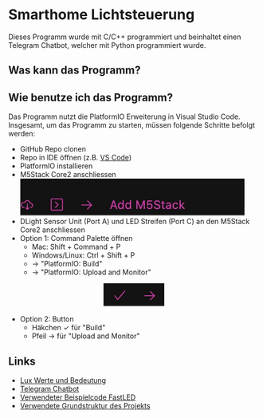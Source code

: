 # Smarthome Lichtsteuerung
Dieses Programm wurde mit C/C++ programmiert und beinhaltet einen Telegram Chatbot, welcher mit Python programmiert wurde. 

## Was kann das Programm? 

## Wie benutze ich das Programm?
Das Programm nutzt die PlatformIO Erweiterung in Visual Studio Code. Insgesamt, um das Programm zu starten, müssen folgende Schritte befolgt werden: 
* GitHub Repo clonen
* Repo in IDE öffnen (z.B. [VS Code](https://code.visualstudio.com))
* PlatformIO installieren
* M5Stack Core2 anschliessen
![](docs/addstack.jpg)
* DLight Sensor Unit (Port A) und LED Streifen (Port C) an den M5Stack Core2 anschliessen
* Option 1: Command Palette öffnen
  * Mac: Shift + Command + P
  * Windows/Linux: Ctrl + Shift + P
  * &rarr; "PlatformIO: Build"
  * &rarr; "PlatformIO: Upload and Monitor"

<p align="center">
  <img src="./docs/piosymbols.jpg"/>
</p>

* Option 2: Button
  * Häkchen &#x2713; für "Build"
  * Pfeil &rarr; für "Upload and Monitor"


## Links
- [Lux Werte und Bedeutung](https://learn.microsoft.com/en-us/windows/win32/sensorsapi/understanding-and-interpreting-lux-values)
- [Telegram Chatbot](https://t.me/lightningmcbot)
- [Verwendeter Beispielcode FastLED](https://github.com/FastLED/FastLED/tree/master/examples)
- [Verwendete Grundstruktur des Projekts](https://github.com/alptbz/core2guidemo)